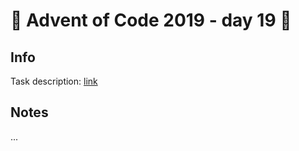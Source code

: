 # 🎄 Advent of Code 2019 - day 19 🎄

## Info

Task description: [link](https://adventofcode.com/2019/day/19)

## Notes

...
